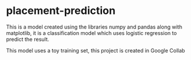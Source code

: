# placement-prediction
This is a model created using the libraries numpy and pandas along with matplotlib, it is a classification model which uses logistic regression to predict the result. 

This model uses a toy training set, this project is created in Google Collab
